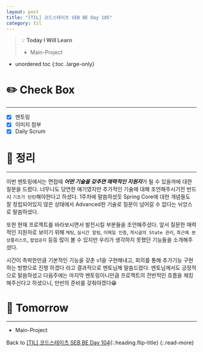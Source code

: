 ```yaml
---
layout: post
title: "[TIL] 코드스테이츠 SEB BE Day 105"
category: til
---
```

> 💡 **Today I Will Learn**
>
> * Main-Project

* unordered toc
{:toc .large-only}

# ✏️ Check Box
***

* [x] <label>멘토링</label>
* [x] <label>이미지 첨부</label>
* [x] <label>Daily Scrum</label>

# 📌 정리
***

이번 멘토링에서는 면접때 ***어떤 기술을 갖추면 매력적인 지원자***가 될 수 있을까에 대한 질문을 드렸다. 너무나도 당연한 얘기였지만 추가적인 기술에 대해 조언해주시기전 반드시 `기초가 탄탄`해야한다고 하셨다. 1주차에 말씀하셨듯 Spring Core에 대한 개념들도 잘 정립되어있지 않은 상태에서 Advanced한 기술로 질문이 넘어갈 수 없다는 뉘앙스로 말씀하셨다.

또한 현재 프로젝트를 바라보시면서 발전시킬 부분들을 조언해주셨다. 앞서 질문한 매력적인 지원자로 보이기 위해 `채팅`, `실시간 알림`, `이메일 인증`, `게시글의 State 관리`, `최근에 본 상품리스트`, `팝업공지` 등등 많이 볼 수 있지만 우리가 생각하지 못했던 기능들을 소개해주셨다.

시간이 촉박한만큼 기본적인 기능을 갖춘 v1을 구현해내고, 회의를 통해 추가기능 구현하는 방향으로 진행 하겠다 라고 결과적으로 멘토님께 말씀드렸다. 멘토님께서도 긍정적으로 말씀하셨고 다음주에는 마지막 멘토링이니만큼 프로젝트의 전반적인 흐름을 체킹해주신다고 하셨으니, 만반의 준비를 갖춰야겠다😁

# 🎯 Tomorrow
***

* Main-Project

Back to [[TIL] 코드스테이츠 SEB BE Day 104](220926-til){:.heading.flip-title}
{:.read-more}